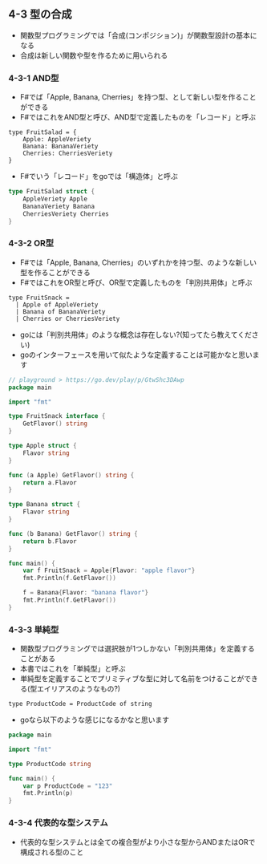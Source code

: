 ## 4-3 型の合成

- 関数型プログラミングでは「合成(コンポジション)」が関数型設計の基本になる
- 合成は新しい関数や型を作るために用いられる

### 4-3-1 AND型

- F#でば「Apple, Banana, Cherries」を持つ型、として新しい型を作ることができる
- F#ではこれをAND型と呼び、AND型で定義したものを「レコード」と呼ぶ

```F#
type FruitSalad = {
    Apple: AppleVeriety
    Banana: BananaVeriety
    Cherries: CherriesVeriety
}
```
- F#でいう「レコード」をgoでは「構造体」と呼ぶ

```go
type FruitSalad struct {
    AppleVeriety Apple
    BananaVeriety Banana
    CherriesVeriety Cherries
}
```

### 4-3-2 OR型

- F#では「Apple, Banana, Cherries」のいずれかを持つ型、のような新しい型を作ることができる
- F#ではこれをOR型と呼び、OR型で定義したものを「判別共用体」と呼ぶ

```F#
type FruitSnack =
  | Apple of AppleVeriety
  | Banana of BananaVeriety
  | Cherries or CherriesVeriety
```

- goには「判別共用体」のような概念は存在しない?(知ってたら教えてください)
- goのインターフェースを用いて似たような定義することは可能かなと思います

```go
// playground > https://go.dev/play/p/GtwShc3DAwp
package main

import "fmt"

type FruitSnack interface {
	GetFlavor() string
}

type Apple struct {
	Flavor string
}

func (a Apple) GetFlavor() string {
	return a.Flavor
}

type Banana struct {
	Flavor string
}

func (b Banana) GetFlavor() string {
	return b.Flavor
}

func main() {
	var f FruitSnack = Apple{Flavor: "apple flavor"}
	fmt.Println(f.GetFlavor())

	f = Banana{Flavor: "banana flavor"}
	fmt.Println(f.GetFlavor())
}
```

### 4-3-3 単純型

- 関数型プログラミングでは選択肢が1つしかない「判別共用体」を定義することがある
- 本書ではこれを「単純型」と呼ぶ
- 単純型を定義することでプリミティブな型に対して名前をつけることができる(型エイリアスのようなもの?)

```F#
type ProductCode = ProductCode of string
```

- goなら以下のような感じになるかなと思います

```go
package main

import "fmt"

type ProductCode string

func main() {
	var p ProductCode = "123"
	fmt.Println(p)
}
```

### 4-3-4 代表的な型システム

- 代表的な型システムとは全ての複合型がより小さな型からANDまたはORで構成される型のこと